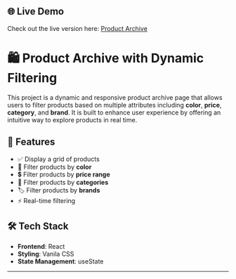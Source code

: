 ## 🌐 Live Demo

Check out the live version here: [Product Archive](https://product-archiv.netlify.app/)

##
# 🛍️ Product Archive with Dynamic Filtering

This project is a dynamic and responsive product archive page that allows users to filter products based on multiple attributes including **color**, **price**, **category**, and **brand**. It is built to enhance user experience by offering an intuitive way to explore products in real time.

## 🚀 Features

- ✅ Display a grid of products
- 🎨 Filter products by **color**
- 💲 Filter products by **price range**
- 🧾 Filter products by **categories**
- 🏷️ Filter products by **brands**
- ⚡ Real-time filtering

## 🛠️ Tech Stack

- **Frontend**: React 
- **Styling**: Vanila CSS
- **State Management**: useState

---------------------------------------------------------------